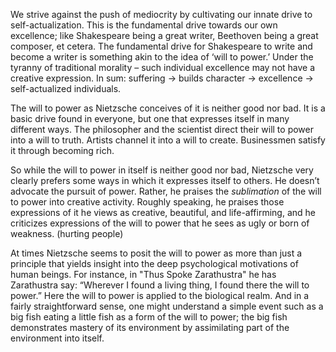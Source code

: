 
We strive against the push of mediocrity by cultivating our innate drive to self-actualization. This is the fundamental drive towards our own excellence; like Shakespeare being a great writer, Beethoven being a great composer, et cetera. The fundamental drive for Shakespeare to write and become a writer is something akin to the idea of ‘will to power.’ Under the tyranny of traditional morality – such individual excellence may not have a creative expression. In sum: suffering → builds character → excellence → self-actualized individuals.

The will to power as Nietzsche conceives of it is neither good nor bad. It is a basic drive found in everyone, but one that expresses itself in many different ways. The philosopher and the scientist direct their will to power into a will to truth. Artists channel it into a will to create. Businessmen satisfy it through becoming rich.

So while the will to power in itself is neither good nor bad, Nietzsche very clearly prefers some ways in which it expresses itself to others. He doesn’t advocate the pursuit of power. Rather, he praises the _sublimation_ of the will to power into creative activity. Roughly speaking, he praises those expressions of it he views as creative, beautiful, and life-affirming, and he criticizes expressions of the will to power that he sees as ugly or born of weakness. (hurting people)

At times Nietzsche seems to posit the will to power as more than just a principle that yields insight into the deep psychological motivations of human beings. For instance, in "Thus Spoke Zarathustra" he has Zarathustra say: “Wherever I found a living thing, I found there the will to power.” Here the will to power is applied to the biological realm. And in a fairly straightforward sense, one might understand a simple event such as a big fish eating a little fish as a form of the will to power; the big fish demonstrates mastery of its environment by assimilating part of the environment into itself.
